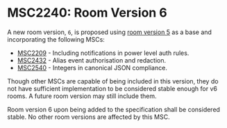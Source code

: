 # MSC2240: Room Version 6

A new room version, `6`, is proposed using [room version 5](https://chat.api-spec.dingshunyu.top/rooms/v5.html) as a base
and incorporating the following MSCs:

* [MSC2209](https://github.com/matrix-org/matrix-doc/pull/2209) - Including notifications in power level auth rules.
* [MSC2432](https://github.com/matrix-org/matrix-doc/pull/2432) - Alias event authorisation and redaction.
* [MSC2540](https://github.com/matrix-org/matrix-doc/pull/2540) - Integers in canonical JSON compliance.

Though other MSCs are capable of being included in this version, they do not have sufficient implementation to be
considered stable enough for v6 rooms. A future room version may still include them.

Room version 6 upon being added to the specification shall be considered stable. No other room versions are affected
by this MSC.
